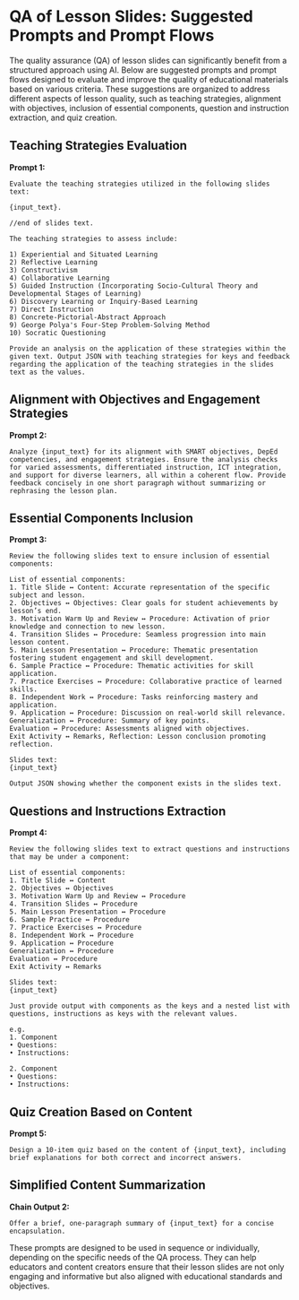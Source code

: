 # QA of Lesson Slides: Suggested Prompts and Prompt Flows

The quality assurance (QA) of lesson slides can significantly benefit from a structured approach using AI. Below are suggested prompts and prompt flows designed to evaluate and improve the quality of educational materials based on various criteria. These suggestions are organized to address different aspects of lesson quality, such as teaching strategies, alignment with objectives, inclusion of essential components, question and instruction extraction, and quiz creation.

## Teaching Strategies Evaluation

**Prompt 1:**
```
Evaluate the teaching strategies utilized in the following slides text:

{input_text}.

//end of slides text.

The teaching strategies to assess include:

1) Experiential and Situated Learning
2) Reflective Learning
3) Constructivism
4) Collaborative Learning
5) Guided Instruction (Incorporating Socio-Cultural Theory and Developmental Stages of Learning)
6) Discovery Learning or Inquiry-Based Learning
7) Direct Instruction
8) Concrete-Pictorial-Abstract Approach
9) George Polya's Four-Step Problem-Solving Method
10) Socratic Questioning

Provide an analysis on the application of these strategies within the given text. Output JSON with teaching strategies for keys and feedback regarding the application of the teaching strategies in the slides text as the values.
```

## Alignment with Objectives and Engagement Strategies

**Prompt 2:**
```
Analyze {input_text} for its alignment with SMART objectives, DepEd competencies, and engagement strategies. Ensure the analysis checks for varied assessments, differentiated instruction, ICT integration, and support for diverse learners, all within a coherent flow. Provide feedback concisely in one short paragraph without summarizing or rephrasing the lesson plan.
```

## Essential Components Inclusion

**Prompt 3:**
```
Review the following slides text to ensure inclusion of essential components:

List of essential components:
1. Title Slide ↔ Content: Accurate representation of the specific subject and lesson.
2. Objectives ↔ Objectives: Clear goals for student achievements by lesson’s end.
3. Motivation Warm Up and Review ↔ Procedure: Activation of prior knowledge and connection to new lesson.
4. Transition Slides ↔ Procedure: Seamless progression into main lesson content.
5. Main Lesson Presentation ↔ Procedure: Thematic presentation fostering student engagement and skill development.
6. Sample Practice ↔ Procedure: Thematic activities for skill application.
7. Practice Exercises ↔ Procedure: Collaborative practice of learned skills.
8. Independent Work ↔ Procedure: Tasks reinforcing mastery and application.
9. Application ↔ Procedure: Discussion on real-world skill relevance.
Generalization ↔ Procedure: Summary of key points.
Evaluation ↔ Procedure: Assessments aligned with objectives.
Exit Activity ↔ Remarks, Reflection: Lesson conclusion promoting reflection.

Slides text:
{input_text}

Output JSON showing whether the component exists in the slides text.
```

## Questions and Instructions Extraction

**Prompt 4:**
```
Review the following slides text to extract questions and instructions that may be under a component:

List of essential components:
1. Title Slide ↔ Content
2. Objectives ↔ Objectives
3. Motivation Warm Up and Review ↔ Procedure
4. Transition Slides ↔ Procedure
5. Main Lesson Presentation ↔ Procedure
6. Sample Practice ↔ Procedure
7. Practice Exercises ↔ Procedure
8. Independent Work ↔ Procedure
9. Application ↔ Procedure
Generalization ↔ Procedure
Evaluation ↔ Procedure
Exit Activity ↔ Remarks

Slides text:
{input_text}

Just provide output with components as the keys and a nested list with questions, instructions as keys with the relevant values.

e.g.
1. Component
• Questions:
• Instructions:

2. Component
• Questions:
• Instructions:
```

## Quiz Creation Based on Content

**Prompt 5:**
```
Design a 10-item quiz based on the content of {input_text}, including brief explanations for both correct and incorrect answers.
```

## Simplified Content Summarization

**Chain Output 2:**
```
Offer a brief, one-paragraph summary of {input_text} for a concise encapsulation.
```

These prompts are designed to be used in sequence or individually, depending on the specific needs of the QA process. They can help educators and content creators ensure that their lesson slides are not only engaging and informative but also aligned with educational standards and objectives.
